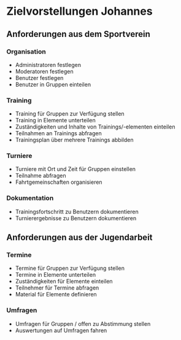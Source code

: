# Zielvorstellungen Johannes

## Anforderungen aus dem Sportverein

### Organisation

*  Administratoren festlegen
*  Moderatoren festlegen
*  Benutzer festlegen
*  Benutzer in Gruppen einteilen


### Training

*  Training für Gruppen zur Verfügung stellen
*  Training in Elemente unterteilen
*  Zuständigkeiten und Inhalte von Trainings/-elementen einteilen
*  Teilnahmen an Trainings abfragen
*  Trainingsplan über mehrere Trainings abbilden


### Turniere

*  Turniere mit Ort und Zeit für Gruppen einstellen
*  Teilnahme abfragen
*  Fahrtgemeinschaften organisieren


### Dokumentation

*  Trainingsfortschritt zu Benutzern dokumentieren
*  Turnierergebnisse zu Benutzern dokumentieren


## Anforderungen aus der Jugendarbeit

### Termine

*  Termine für Gruppen zur Verfügung stellen
*  Termine in Elemente unterteilen
*  Zuständigkeiten für Elemente einteilen
*  Teilnehmer für Termine abfragen
*  Material für Elemente definieren


### Umfragen

*  Umfragen für Gruppen / offen zu Abstimmung stellen
*  Auswertungen auf Umfragen fahren
